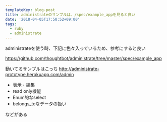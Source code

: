 ```yaml
---
templateKey: blog-post
title: administrateのサンプルは、/spec/example_appを見ると良い
date: '2018-04-05T17:50:52+09:00'
tags:
  - ruby
  - administrate
---
```

administrateを使う時、下記に色々入っているため、参考にすると良い

https://github.com/thoughtbot/administrate/tree/master/spec/example_app

動いてるサンプルはこっち
http://administrate-prototype.herokuapp.com/admin

* 表示・編集
* read only機能
* Enum的なselect
* belongs_toなデータの扱い

などがある
